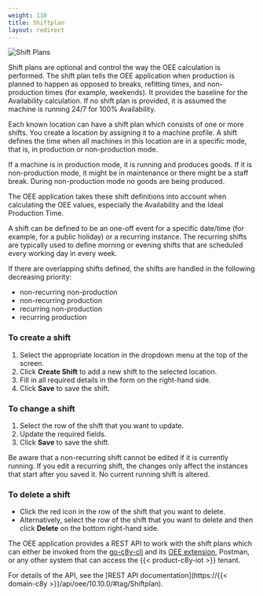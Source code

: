 ```yaml
---
weight: 110
title: Shiftplan
layout: redirect
---
```


![Shift Plans](/images/oee/administration/admin-shift-plans.png)

Shift plans are optional and control the way the OEE calculation is performed. The shift plan tells the OEE application when production is planned to happen as opposed to breaks, refitting times, and non-production times (for example, weekends). It provides the baseline for the Availability calculation. If no shift plan is provided, it is assumed the machine is running 24/7 for 100% Availability.

Each known location can have a shift plan which consists of one or more shifts. You create a location by assigning it to a machine profile. A shift defines the time when all machines in this location are in a specific mode, that is, in production or non-production mode.

If a machine is in production mode, it is running and produces goods. If it is non-production mode, it might be in maintenance or there might be a staff break. During non-production mode no goods are being produced.

The OEE application takes these shift definitions into account when calculating the OEE values, especially the Availability and the Ideal Production Time.

A shift can be defined to be an one-off event for a specific date/time (for example, for a public holiday) or a recurring instance. The recurring shifts are typically used to define morning or evening shifts that are scheduled every working day in every week.

If there are overlapping shifts defined, the shifts are handled in the following decreasing priority:
-	non-recurring non-production
-	non-recurring production
-	recurring non-production
-	recurring production

### To create a shift

1.	Select the appropriate location in the dropdown menu at the top of the screen.
2.	Click **Create Shift** to add a new shift to the selected location.
3.	Fill in all required details in the form on the right-hand side.
4.	Click **Save** to save the shift.

### To change a shift

1.	Select the row of the shift that you want to update.
2.	Update the required fields.
3.	Click **Save** to save the shift.

Be aware that a non-recurring shift cannot be edited if it is currently running. If you edit a recurring shift, the
changes only affect the instances that start after you saved it. No current running shift is altered.

### To delete a shift

- Click the red icon in the row of the shift that you want to delete.
- Alternatively, select the row of the shift that you want to delete and then click **Delete** on the bottom right-hand side.

The OEE application provides a REST API to work with the shift plans which can either be invoked from the [go-c8y-cli](https://goc8ycli.netlify.app/) and its [OEE extension](https://github.com/SoftwareAG/c8y-oee), Postman, or any other system that can access the {{< product-c8y-iot >}} tenant.

For details of the API, see the [REST API documentation](https://{{< domain-c8y >}}/api/oee/10.10.0/#tag/Shiftplan).
